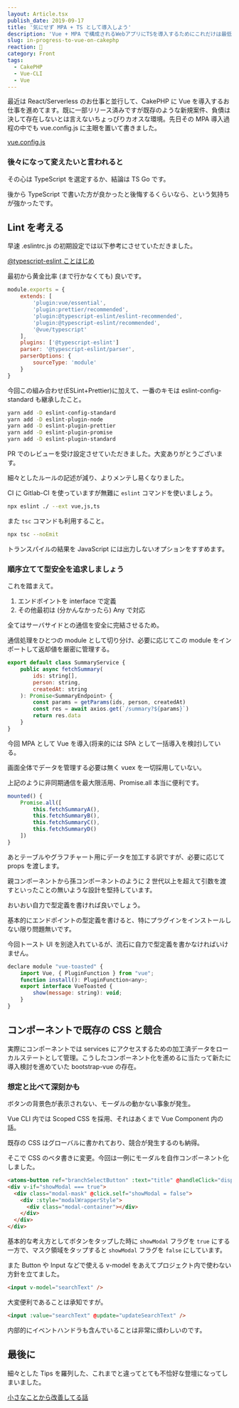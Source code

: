 ```yaml
---
layout: Article.tsx
publish_date: 2019-09-17
title: '気にせず MPA + TS として導入しよう'
description: 'Vue + MPA で構成されるWebアプリにTSを導入するためにこれだけは最低限守っていることなどを話しました。'
slug: in-progress-to-vue-on-cakephp
reaction: 💪
category: Front
tags:
  - CakePHP
  - Vue-CLI
  - Vue
---
```


最近は React/Serverless のお仕事と並行して、CakePHP に Vue
を導入するお仕事を進めてます。既に一部リリース済みですが既存のような新規案件、負債は決して存在しないとは言えないちょっぴりカオスな環境。先日その
MPA 導入過程の中でも vue.config.js に主眼を置いて書きました。

<a class="link-preview" href="https://blog.nekohack.me/posts/vue-config-and-more">vue.config.js</a>

### 後々になって変えたいと言われると

その心は TypeScript を選定するか、結論は TS Go です。

後から TypeScript
で書いた方が良かったと後悔するくらいなら、という気持ちが強かったです。

## Lint を考える

早速 .eslintrc.js の初期設定では以下参考にさせていただきました。

<a class="link-preview" href="https://teppeis.hatenablog.com/entry/2019/02/typescript-eslint">@typescript-eslint
ことはじめ</a>

最初から黄金比率 (まで行かなくても) 良いです。

```js
module.exports = {
    extends: [
        'plugin:vue/essential',
        'plugin:prettier/recommended',
        'plugin:@typescript-eslint/eslint-recommended',
        'plugin:@typescript-eslint/recommended',
        '@vue/typescript'
    ],
    plugins: ['@typescript-eslint']
    parser: '@typescript-eslint/parser',
    parserOptions: {
        sourceType: 'module'
    }
}
```

今回この組み合わせ(ESLint+Prettier)に加えて、一番のキモは eslint-config-standard
も継承したこと。

```bash
yarn add -D eslint-config-standard
yarn add -D eslint-plugin-node
yarn add -D eslint-plugin-prettier
yarn add -D eslint-plugin-promise
yarn add -D eslint-plugin-standard
```

PR でのレビューを受け設定させていただきました。大変ありがとうございます。

細々としたルールの記述が減り、よりメンテし易くなりました。

CI に Gitlab-CI を使っていますが無難に `eslint` コマンドを使いましょう。

```bash
npx eslint ./ --ext vue,js,ts
```

また `tsc` コマンドも利用すること。

```bash
npx tsc --noEmit
```

トランスパイルの結果を JavaScript には出力しないオプションをすすめます。

### 順序立てて型安全を追求しましょう

これを踏まえて。

1. エンドポイントを interface で定義
2. その他最初は (分かんなかったら) Any で対応

全てはサーバサイドとの通信を安全に完結させるため。

通信処理をひとつの module として切り分け、必要に応じてこの module
をインポートして返却値を厳密に管理する。

```js
export default class SummaryService {
    public async fetchSummary(
        ids: string[],
        person: string,
        createdAt: string
    ): Promise<SummaryEndpoint> {
        const params = getParams(ids, person, createdAt)
        const res = await axios.get(`/summary?${params}`)
        return res.data
    }
}
```

今回 MPA として Vue を導入(将来的には SPA として一括導入を検討)している。

画面全体でデータを管理する必要は無く vuex を一切採用していない。

上記のように非同期通信を最大限活用、Promise.all 本当に便利です。

```js
mounted() {
    Promise.all([
        this.fetchSummaryA(),
        this.fetchSummaryB(),
        this.fetchSummaryC(),
        this.fetchSummaryD()
    ])
}
```

あとテーブルやグラフチャート用にデータを加工する訳ですが、必要に応じて props
を渡します。

親コンポーネントから孫コンポーネントのように 2
世代以上を超えて引数を渡すといったことの無いような設計を堅持しています。

おいおい自力で型定義を書ければ良いでしょう。

基本的にエンドポイントの型定義を書けると、特にプラグインをインストールしない限り問題無いです。

今回トースト UI を別途入れているが、流石に自力で型定義を書かなければいけません。

```js
declare module "vue-toasted" {
    import Vue, { PluginFunction } from "vue";
    function install(): PluginFunction<any>;
    export interface VueToasted {
        show(message: string): void;
    }
}
```

## コンポーネントで既存の CSS と競合

実際にコンポーネントでは services
にアクセスするための加工済データをローカルステートとして管理。こうしたコンポーネント化を進めるに当たって新たに導入検討を進めていた
bootstrap-vue の存在。

### 想定と比べて深刻かも

ボタンの背景色が表示されない、モーダルの動かない事象が発生。

Vue CLI 内では Scoped CSS を採用、それはあくまで Vue Component 内の話。

既存の CSS はグローバルに書かれており、競合が発生するのも納得。

そこで CSS
のベタ書きに変更。今回は一例にモーダルを自作コンポーネント化しました。

```html
<atoms-button ref="branchSelectButton" :text="title" @handleClick="displayModal"></atoms-button>
<div v-if="showModal === true">
  <div class="modal-mask" @click.self="showModal = false">
    <div :style="modalWrapperStyle">
      <div class="modal-container"></div>
    </div>
  </div>
</div>
```

基本的な考え方としてボタンをタップした時に `showModal` フラグを `true`
にする一方で、マスク領域をタップすると `showModal` フラグを `false`
にしています。

また Button や Input などで使える v-model
をあえてプロジェクト内で使わない方針を立てました。

```html
<input v-model="searchText" />
```

大変便利であることは承知ですが。

```html
<input :value="searchText" @update="updateSearchText" />
```

内部的にイベントハンドラも含んでいることは非常に煩わしいのです。

## 最後に

細々とした Tips
を羅列した、これまでと違ってとても不恰好な登壇になってしまいました。

<a class="link-preview" href="https://slides.com/jiyuujin/20190918#/">小さなことから改善してる話</a>
